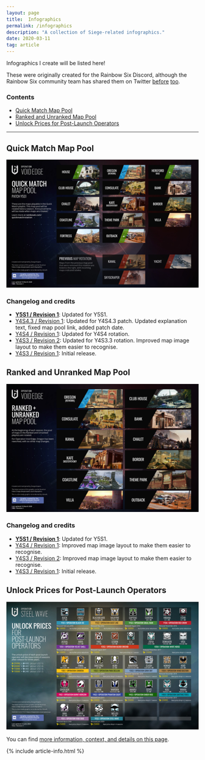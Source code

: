 ```yaml
---
layout: page
title:  Infographics
permalink: /infographics
description: "A collection of Siege-related infographics."
date: 2020-03-11
tag: article
---
```


Infographics I create will be listed here! 

These were originally created for the Rainbow Six Discord, although the Rainbow Six community team has shared them on Twitter [before](https://twitter.com/Rainbow6Game/status/1172260600996605952) [too](https://twitter.com/Rainbow6Game/status/1103385513900285953). 

### Contents

* [Quick Match Map Pool](#quick-match-map-pool)
* [Ranked and Unranked Map Pool](#ranked-and-unranked-map-pool)
* [Unlock Prices for Post-Launch Operators](#unlock-prices-for-post-launch-operators)

-----

## Quick Match Map Pool

[![Quick Match Map Pool](/assets/images/infographics/MapRotation-QuickMatch-Y5S1.0.jpg)](/assets/images/infographics/MapRotation-QuickMatch-Y5S1.0.jpg)

### Changelog and credits

* [**Y5S1 / Revision 1**](/assets/images/infographics/MapRotation-QuickMatch-Y5S1.0.jpg): Updated for Y5S1. 
* [Y4S4.3 / Revision 1](/assets/images/infographics/MapRotation-QuickMatch-Y4S4.3.jpg): Updated for Y4S4.3 patch. Updated explanation text, fixed map pool link, added patch date.
* [Y4S4 / Revision 1](/assets/images/infographics/MapRotation-Casual-Y4S4.0.jpg): Updated for Y4S4 rotation.
* [Y4S3 / Revision 2](/assets/images/infographics/MapRotation-Casual-Y4S3.3.jpg): Updated for Y4S3.3 rotation. Improved map image layout to make them easier to recognise.
* [Y4S3 / Revision 1](/assets/images/infographics/MapRotation-Casual-Y4S3.0.jpg): Initial release.

## Ranked and Unranked Map Pool

[![Ranked and Unranked Map Pool](/assets/images/infographics/MapRotation-Ranked-Y5S1.jpg)](/assets/images/infographics/MapRotation-Ranked-Y5S1.jpg)

### Changelog and credits

* [**Y5S1 / Revision 1**](/assets/images/infographics/MapRotation-Ranked-Y5S1.jpg): Updated for Y5S1.
* [Y4S4 / Revision 1](/assets/images/infographics/MapRotation-Ranked-Y4S4.jpg): Improved map image layout to make them easier to recognise.
* [Y4S3 / Revision 2](/assets/images/infographics/MapRotation-Ranked-Y4S3-2.jpg): Improved map image layout to make them easier to recognise.
* [Y4S3 / Revision 1](/assets/images/infographics/MapRotation-Ranked-Y4S3.jpg): Initial release.

## Unlock Prices for Post-Launch Operators

[![Unlock Prices for Post-Launch Operators](/assets/images/operator-prices/OperatorPrices-Y5S2.jpg)](/assets/images/operator-prices/OperatorPrices-Y5S2.jpg)

You can find [more information, context, and details on this page](/operatorprices).

{% include article-info.html %}
